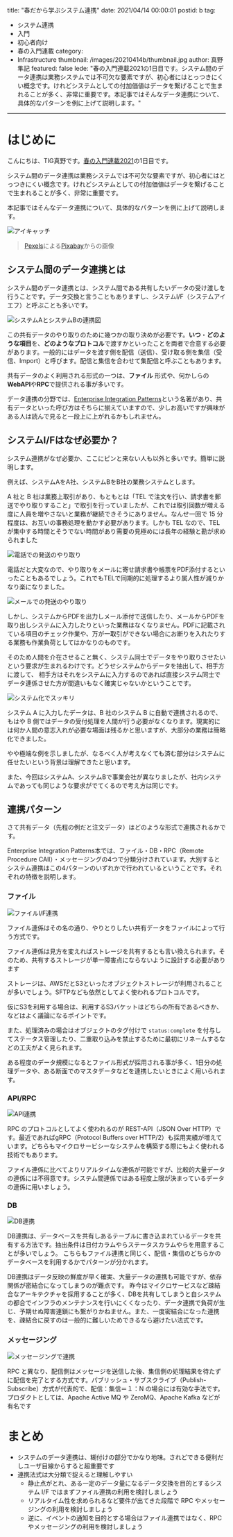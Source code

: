 title: "春だから学ぶシステム連携"
date: 2021/04/14 00:00:01
postid: b
tag:
  - システム連携
  - 入門
  - 初心者向け
  - 春の入門連載
category:
  - Infrastructure
thumbnail: /images/20210414b/thumbnail.jpg
author: 真野隼記
featured: false
lede: "春の入門連載2021の1日目です。システム間のデータ連携は業務システムでは不可欠な要素ですが、初心者にはとっつきにくい概念です。けれどシステムとしての付加価値はデータを繋げることで生まれることが多く、非常に重要です。本記事ではそんなデータ連携について、具体的なパターンを例に上げて説明します。"
---
# はじめに

こんにちは、TIG真野です。[春の入門連載2021](/articles/20210414a/)の1日目です。

システム間のデータ連携は業務システムでは不可欠な要素ですが、初心者にはとっつきにくい概念です。けれどシステムとしての付加価値はデータを繋げることで生まれることが多く、非常に重要です。

本記事ではそんなデータ連携について、具体的なパターンを例に上げて説明します。

![アイキャッチ](/images/20210414b/flamingos-1835649_1280.jpg)


> <a href="https://pixabay.com/ja/users/pexels-2286921/?utm_source=link-attribution&amp;utm_medium=referral&amp;utm_campaign=image&amp;utm_content=1835649">Pexels</a>による<a href="https://pixabay.com/ja/?utm_source=link-attribution&amp;utm_medium=referral&amp;utm_campaign=image&amp;utm_content=1835649">Pixabay</a>からの画像

## システム間のデータ連携とは

システム間のデータ連携とは、システム間である共有したいデータの受け渡しを行うことです。データ交換と言うこともありますし、システムI/F（システムアイエフ）と呼ぶことも多いです。

![システムAとシステムBの連携図](/images/20210414b/image.png)

この共有データのやり取りのために幾つかの取り決めが必要です。**いつ**・**どのような項目**を、**どのようなプロトコル**で渡すかといったことを両者で合意する必要があります。一般的にはデータを渡す側を配信（送信）、受け取る側を集信（受信、Import）と呼びます。配信と集信を合わせて集配信と呼ぶこともあります。

共有データのよく利用される形式の一つは、**ファイル** 形式や、何かしらの**WebAPI**や**RPC**で提供される事が多いです。

データ連携の分野では、[Enterprise Integration Patterns](https://www.amazon.co.jp/Enterprise-Integration-Patterns-Designing-Addison-Wesley/dp/0321200683)という名著があり、共有データといった呼び方はそちらに揃えていますので、少しお高いですが興味がある人は読んで見ると一段上に上がれるかもしれません。

## システムI/Fはなぜ必要か？

システム連携がなぜ必要か、ここにピンと来ない人も以外と多いです。簡単に説明します。

例えば、システムAをA社、システムBをB社の業務システムとします。

A 社と B 社は業務上取引があり、もともとは「TEL で注文を行い、請求書を郵送でやり取りすること」で取引を行っていましたが、これでは取引回数が増える度に人員を増やさないと業務が継続できそうにありません。なんせ一回で 15 分程度は、お互いの事務処理を動かす必要があります。しかも TEL なので、TEL が集中する時間とそうでない時間があり需要の見極めには長年の経験と勘が求められました

![電話での発送のやり取り](/images/20210414b/image_2.png)

電話だと大変なので、やり取りをメールに寄せ請求書や帳票をPDF添付するといったこともあるでしょう。これでもTELで同期的に処理するより属人性が減りかなり楽になりました。

![メールでの発送のやり取り](/images/20210414b/image_3.png)

しかし、システムからPDFを出力しメール添付で送信したり、メールからPDFを取り出しシステムに入力したりといった業務はなくなりません。PDFに記載されている項目のチェック作業や、万が一取引ができない場合にお断りを入れたりする業務も作業負荷としてはかなりのものです。


そのため人間を介在させること無く、システム同士でデータをやり取りさせたいという要求が生まれるわけです。どうせシステムからデータを抽出して、相手方に渡して、
相手方はそれをシステムに入力するのであれば直接システム同士でデータ連係させた方が間違いもなく確実じゃないかということです。

![システム化でスッキリ](/images/20210414b/image_4.png)

システム A に入力したデータは、B 社のシステム B に自動で連携されるので、もはや B 側ではデータの受付処理を人間が行う必要がなくなります。現実的には何か人間の意志入れが必要な場面は残るかと思いますが、大部分の業務は簡略化できました。

やや極端な例を示しましたが、なるべく人が考えなくても済む部分はシステムに任せたいという背景は理解できたと思います。

また、今回はシステムA、システムBで事業会社が異なりましたが、社内システムであっても同じような要求がでてくるので考え方は同じです。


## 連携パターン

さて共有データ（先程の例だと注文データ）はどのような形式で連携されるかです。

Enterprise Integration Patterns本では、ファイル・DB・RPC（Remote Procedure CAll）・メッセージングの4つで分類分けされています。大別するとシステム連携はこの4パターンのいずれかで行われているということです。それぞれの特徴を説明します。

### ファイル

![ファイルI/F連携](/images/20210414b/image_5.png)

ファイル連係はその名の通り、やりとりしたい共有データをファイルによって行う方式です。

ファイル連係は見方を変えればストレージを共有するとも言い換えられます。そのため、共有するストレージが単一障害点にならないように設計する必要があります

ストレージは、AWSだとS3といったオブジェクトストレージが利用されることが多いでしょう。SFTPなども依然としてよく使われるプロトコルです。

仮にS3を利用する場合は、利用するS3バケットはどちらの所有であるべきか、などはよく議論になるポイントです。

また、処理済みの場合はオブジェクトのタグ付けで `status:complete` を付与してステータス管理したり、二重取り込みを禁止するために最初にリネームするなどの工夫がよく見られます。

ある程度のデータ規模になるとファイル形式が採用される事が多く、1日分の処理データや、ある断面でのマスタデータなどを連携したいときによく用いられます。

### API/RPC

![API連携](/images/20210414b/image_6.png)

RPC のプロトコルとしてよく使われるのが REST-API（JSON Over HTTP）です。最近であればgRPC（Protocol Buffers over HTTP/2）も採用実績が増えています。どちらもマイクロサービシーなシステムを構築する際にもよく使われる技術でもあります。

ファイル連係に比べてよりリアルタイムな連係が可能ですが、比較的大量データの連係には不得意です。システム間連係ではある程度上限が決まっているデータの連係に用いましょう。

### DB

![DB連携](/images/20210414b/image_7.png)


DB連携は、データベースを共有しあるテーブルに書き込まれているデータを共有する方法です。抽出条件は日付カラムやらステータスカラムやらを用意することが多いでしょう。
こちらもファイル連携と同じく、配信・集信のどちらかのデータベースを利用するかでパターンが分かれます。

DB連携はデータ反映の鮮度が早く確実、大量データの連携も可能ですが、依存関係が密結合になってしまうのが難点です。
昨今はマイクロサービスなど疎結合なアーキテクチャを採用することが多く、DBを共有してしまうと自システムの都合でインフラのメンテナンスを行いにくくなったり、データ連携で負荷が生じ、予期せぬ障害連鎖にも繋がりかねません。また、一度密結合になった連携を、疎結合に戻すのは一般的に難しいためできるなら避けたい法式です。


### メッセージング

![メッセージングで連携](/images/20210414b/image_8.png)

RPC と異なり、配信側はメッセージを送信した後、集信側の処理結果を待たずに配信を完了とする方式です。パブリッシュ・サブスクライブ（Publish-Subscribe）方式が代表的で、配信：集信＝１：N の場合には有効な手法です。プロダクトとしては、Apache Active MQ や ZeroMQ、Apache Kafka などが有名です

# まとめ

* システムのデータ連携は、糊付けの部分でかなり地味。されどできる便利だしユーザ目線からすると超重要です
* 連携法式は大分類で捉えると理解しやすい
    * 静止点がとれ、ある一定のデータ量になるデータ交換を目的とするシステム I/F ではまずファイル連携の利用を検討しましょう
    * リアルタイム性を求められるなど要件が出てきた段階で RPC やメッセージングの利用を検討しましょう
    * 逆に、イベントの通知を目的とする場合はファイル連携ではなく、RPC やメッセージングの利用を検討しましょう

